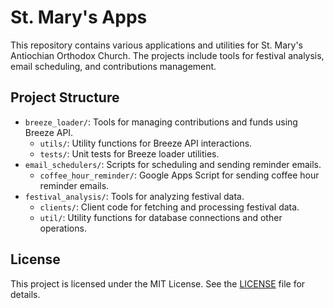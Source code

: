 # St. Mary's Apps

This repository contains various applications and utilities for St. Mary's Antiochian Orthodox Church. The projects include tools for festival analysis, email scheduling, and contributions management.

## Project Structure

- `breeze_loader/`: Tools for managing contributions and funds using Breeze API.
  - `utils/`: Utility functions for Breeze API interactions.
  - `tests/`: Unit tests for Breeze loader utilities.
- `email_schedulers/`: Scripts for scheduling and sending reminder emails.
  - `coffee_hour_reminder/`: Google Apps Script for sending coffee hour reminder emails.
- `festival_analysis/`: Tools for analyzing festival data.
  - `clients/`: Client code for fetching and processing festival data.
  - `util/`: Utility functions for database connections and other operations.



## License

This project is licensed under the MIT License. See the [LICENSE](LICENSE) file for details.
